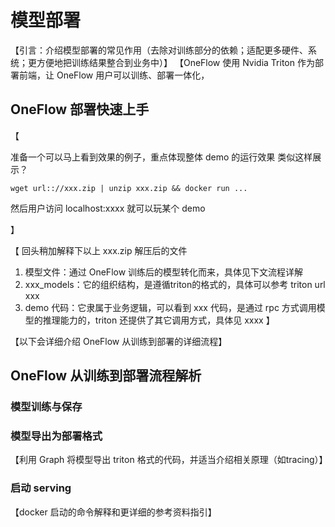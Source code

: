 # 模型部署

【引言：介绍模型部署的常见作用（去除对训练部分的依赖；适配更多硬件、系统；更方便地把训练结果整合到业务中）】
【OneFlow 使用 Nvidia Triton 作为部署前端，让 OneFlow 用户可以训练、部署一体化，

## OneFlow 部署快速上手

【

准备一个可以马上看到效果的例子，重点体现整体 demo 的运行效果
类似这样展示？

```
wget url:://xxx.zip | unzip xxx.zip && docker run ...
```

然后用户访问 localhost:xxxx 就可以玩某个 demo

】

【
回头稍加解释下以上 xxx.zip 解压后的文件

1. 模型文件：通过 OneFlow 训练后的模型转化而来，具体见下文流程详解
2. xxx_models：它的组织结构，是遵循triton的格式的，具体可以参考 triton url xxx
3. demo 代码：它隶属于业务逻辑，可以看到 xxx 代码，是通过 rpc 方式调用模型的推理能力的，triton 还提供了其它调用方式，具体见 xxxx
】

【以下会详细介绍 OneFlow 从训练到部署的详细流程】

## OneFlow 从训练到部署流程解析

### 模型训练与保存

### 模型导出为部署格式

【利用 Graph 将模型导出 triton 格式的代码，并适当介绍相关原理（如tracing）】

### 启动 serving

【docker 启动的命令解释和更详细的参考资料指引】
